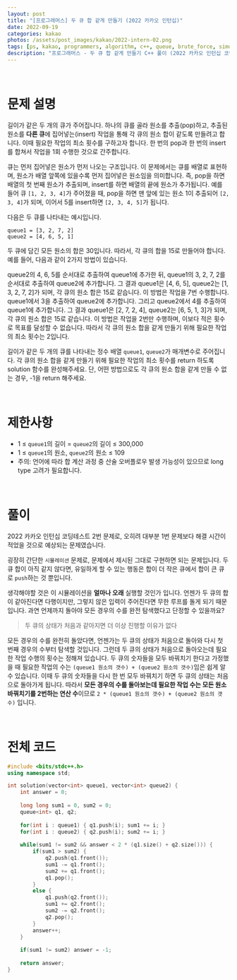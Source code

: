 ```yaml
---
layout: post
title: "[프로그래머스] 두 큐 합 같게 만들기 (2022 카카오 인턴십)"
date: 2022-09-19
categories: kakao
photos: /assets/post_images/kakao/2022-intern-02.png
tags: [ps, kakao, programmers, algorithm, c++, queue, brute_force, simulation]
description: "프로그래머스 - 두 큐 합 같게 만들기 C++ 풀이 (2022 카카오 인턴십 코딩테스트 기출)"
---
```


<br>

# 문제 설명

길이가 같은 두 개의 큐가 주어집니다. 하나의 큐를 골라 원소를 추출(pop)하고, 추출된 원소를 **다른 큐**에 집어넣는(insert) 작업을 통해 각 큐의 원소 합이 같도록 만들려고 합니다. 이때 필요한 작업의 최소 횟수를 구하고자 합니다. 한 번의 pop과 한 번의 insert를 합쳐서 작업을 1회 수행한 것으로 간주합니다.

큐는 먼저 집어넣은 원소가 먼저 나오는 구조입니다. 이 문제에서는 큐를 배열로 표현하며, 원소가 배열 앞쪽에 있을수록 먼저 집어넣은 원소임을 의미합니다. 즉, pop을 하면 배열의 첫 번째 원소가 추출되며, insert를 하면 배열의 끝에 원소가 추가됩니다. 예를 들어 큐 `[1, 2, 3, 4]`가 주어졌을 때, pop을 하면 맨 앞에 있는 원소 1이 추출되어 `[2, 3, 4]`가 되며, 이어서 5를 insert하면 `[2, 3, 4, 5]`가 됩니다.

다음은 두 큐를 나타내는 예시입니다.

```
queue1 = [3, 2, 7, 2]
queue2 = [4, 6, 5, 1]
```

두 큐에 담긴 모든 원소의 합은 30입니다. 따라서, 각 큐의 합을 15로 만들어야 합니다. 예를 들어, 다음과 같이 2가지 방법이 있습니다.

queue2의 4, 6, 5를 순서대로 추출하여 queue1에 추가한 뒤, queue1의 3, 2, 7, 2를 순서대로 추출하여 queue2에 추가합니다. 그 결과 queue1은 [4, 6, 5], queue2는 [1, 3, 2, 7, 2]가 되며, 각 큐의 원소 합은 15로 같습니다. 이 방법은 작업을 7번 수행합니다.
queue1에서 3을 추출하여 queue2에 추가합니다. 그리고 queue2에서 4를 추출하여 queue1에 추가합니다. 그 결과 queue1은 [2, 7, 2, 4], queue2는 [6, 5, 1, 3]가 되며, 각 큐의 원소 합은 15로 같습니다. 이 방법은 작업을 2번만 수행하며, 이보다 적은 횟수로 목표를 달성할 수 없습니다.
따라서 각 큐의 원소 합을 같게 만들기 위해 필요한 작업의 최소 횟수는 2입니다.

길이가 같은 두 개의 큐를 나타내는 정수 배열 `queue1`, `queue2`가 매개변수로 주어집니다. 각 큐의 원소 합을 같게 만들기 위해 필요한 작업의 최소 횟수를 return 하도록 solution 함수를 완성해주세요. 단, 어떤 방법으로도 각 큐의 원소 합을 같게 만들 수 없는 경우, -1을 return 해주세요.

<br>

# 제한사항

- 1 ≤ `queue1`의 길이 = `queue2`의 길이 ≤ 300,000
- 1 ≤ `queue1`의 원소, `queue2`의 원소 ≤ 109
- 주의: 언어에 따라 합 계산 과정 중 산술 오버플로우 발생 가능성이 있으므로 long type 고려가 필요합니다.

<br>

# 풀이

2022 카카오 인턴십 코딩테스트 2번 문제로, 오히려 대부분 1번 문제보다 해결 시간이 적었을 것으로 예상되는 문제였습니다.

굉장히 간단한 `시뮬레이션` 문제로, 문제에서 제시된 그대로 구현하면 되는 문제입니다. 두 큐 합이 아직 같지 않다면, 유일하게 할 수 있는 행동은 합이 더 작은 큐에서 합이 큰 큐로 `push`하는 것 뿐입니다.

생각해야할 것은 이 시뮬레이션을 **얼마나 오래** 실행할 것인가 입니다. 언젠가 두 큐의 합이 같아진다면 다행이지만, 그렇지 않은 입력이 주어진다면 무한 루프를 돌게 되기 때문입니다. 과연 언제까지 돌아야 모든 경우의 수를 완전 탐색했다고 단정할 수 있을까요?

> 두 큐의 상태가 처음과 같아지면 더 이상 진행할 이유가 없다

모든 경우의 수를 완전히 돌았다면, 언젠가는 두 큐의 상태가 처음으로 돌아와 다시 첫 번째 경우의 수부터 탐색할 것입니다. 그런데 두 큐의 상태가 처음으로 돌아오는데 필요한 작업 수행의 횟수는 정해져 있습니다. 두 큐의 숫자들을 모두 바꿔치기 한다고 가정했을 때 필요한 작업의 수는 `(queue1 원소의 갯수) + (queue2 원소의 갯수)`임은 쉽게 알 수 있습니다. 이때 두 큐의 숫자들을 다시 한 번 모두 바꿔치기 하면 두 큐의 상태는 처음으로 돌아가게 됩니다. 따라서 **모든 경우의 수를 돌아보는데 필요한 작업 수는 모든 원소 바꿔치기를 2번하는 연산 수**이므로 `2 * (queue1 원소의 갯수) + (queue2 원소의 갯수)` 입니다.

<br>

# 전체 코드

```c++
#include <bits/stdc++.h>
using namespace std;

int solution(vector<int> queue1, vector<int> queue2) {
    int answer = 0;
    
    long long sum1 = 0, sum2 = 0;
    queue<int> q1, q2;
    
    for(int i : queue1) { q1.push(i); sum1 += i; }
    for(int i : queue2) { q2.push(i); sum2 += i; }
    
    while(sum1 != sum2 && answer < 2 * (q1.size() + q2.size())) {
        if(sum1 > sum2) {
            q2.push(q1.front());
            sum1 -= q1.front();
            sum2 += q1.front();
            q1.pop();
        }
        else {
            q1.push(q2.front());
            sum1 += q2.front();
            sum2 -= q2.front();
            q2.pop();
        }
        answer++;
    }
    
    if(sum1 != sum2) answer = -1;
    
    return answer;
}
```